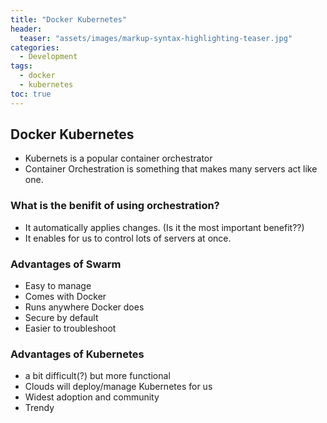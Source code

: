 ```yaml
---
title: "Docker Kubernetes"
header:
  teaser: "assets/images/markup-syntax-highlighting-teaser.jpg"
categories:
  - Development
tags:
  - docker
  - kubernetes
toc: true
---
```


## Docker Kubernetes

* Kubernets is a popular container orchestrator
* Container Orchestration is something that makes many servers act like one.

### What is the benifit of using orchestration?

* It automatically applies changes. (Is it the most important benefit??)
* It enables for us to control lots of servers at once.

### Advantages of Swarm

* Easy to manage
* Comes with Docker 
* Runs anywhere Docker does 
* Secure by default 
* Easier to troubleshoot 

### Advantages of Kubernetes

* a bit difficult(?) but more functional 
* Clouds will deploy/manage Kubernetes for us 
* Widest adoption and community 
* Trendy 

